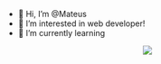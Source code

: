 - 👋 Hi, I’m @Mateus
- 👀 I’m interested in web developer!
- 🌱 I’m currently learning 
<p align="center">
  <a href="https://skillicons.dev">
    <img src="https://skillicons.dev/icons?i=html,css,javascript,git,react,nodejs" />
  </a>
</p>

<!---
mateusilvadev/mateusilvadev is a ✨ special ✨ repository because its `README.md` (this file) appears on your GitHub profile.
You can click the Preview link to take a look at your changes.
--->
